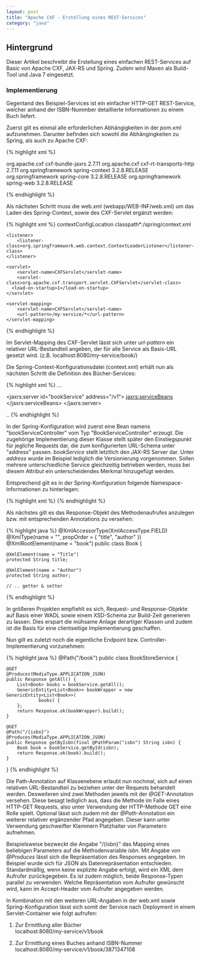 ```yaml
---
layout: post
title: "Apache CXF - Erstellung eines REST-Services"
category: "java"
---
```




## Hintergrund

Dieser Artikel beschreibt die Erstellung eines einfachen REST-Services auf Basic von Apache CXF, JAX-RS und Spring.
Zudem wird Maven als Build-Tool und Java 7 eingesetzt.

### Implementierung

Gegentand des Beispiel-Services ist ein einfacher HTTP-GET REST-Service, welcher anhand der ISBN-Nummber detaillierte Informationen zu einem Buch liefert.

Zuerst gilt es einmal alle erforderlichen Abhängigkeiten in der pom.xml aufzunehmen. Darunter befinden sich sowohl die Abhängingkeiten zu Spring, als auch zu Apache CXF:

{% highlight xml %}
<!-- CXF dependencies -->
<dependency>
     <groupId>org.apache.cxf</groupId>
     <artifactId>cxf-bundle-jaxrs</artifactId>
     <version>2.7.11</version>
</dependency>

<dependency>
  <groupId>org.apache.cxf</groupId>
  <artifactId>cxf-rt-transports-http</artifactId>
  <version>2.7.11</version>
</dependency>

<!-- Spring dependencies -->

<dependency>
    <groupId>org.springframework</groupId>
    <artifactId>spring-context</artifactId>
    <version>3.2.8.RELEASE</version>
</dependency>
<dependency>
    <groupId>org.springframework</groupId>
    <artifactId>spring-core</artifactId>
    <version>3.2.8.RELEASE</version>
</dependency>
 <dependency>
    <groupId>org.springframework</groupId>
    <artifactId>spring-web</artifactId>
    <version>3.2.8.RELEASE</version>
</dependency>

{% endhighlight %}

Als nächsten Schritt muss die web.xml (webapp/WEB-INF/web.xml) um das Laden des Spring-Context, sowie des CXF-Servlet ergänzt werden:

{% highlight xml %}
	<context-param>
		<param-name>contextConfigLocation</param-name>
		<param-value>classpath*:/spring/context.xml</param-value>
	</context-param>

	<listener>
		<listener-class>org.springframework.web.context.ContextLoaderListener</listener-class>
	</listener>

	<servlet>
		<servlet-name>CXFServlet</servlet-name>
		<servlet-class>org.apache.cxf.transport.servlet.CXFServlet</servlet-class>
	  <load-on-startup>1</load-on-startup>
	</servlet>

 	<servlet-mapping>
		<servlet-name>CXFServlet</servlet-name>
		<url-pattern>/my-service/*</url-pattern>
	</servlet-mapping>
{% endhighlight %}

Im Servlet-Mapping des CXF-Servlet lässt sich unter <em>url-pattern</em> ein relativer URL-Bestandteil angeben, der für alle Service als Basis-URL gesetzt wird.
(z.B. localhost:8080/my-service/book/)

Die Spring-Context-Konfigurationsdatei (context.xml) erhält nun als nächsten Schritt die Definition des Bücher-Services:

{% highlight xml %}
...

<bean id="bookServiceController" class="de.example.BookServiceController" />

<jaxrs:server id="bookService" address="/v1">
  <jaxrs:serviceBeans>
      <ref bean="bookServiceController"/>
  </jaxrs:serviceBeans>
</jaxrs:server>
   	
..
{% endhighlight %}

In der Spring-Konfiguration wird zuerst eine Bean namens "bookServiceController" vom Typ "BookServiceController" erzeugt. Die zugehörige Implementierung dieser Klasse stellt später den Einstiegspunkt für jegliche Requests dar, die zum konfigurierten URL-Schema unter "address" passen.
<em>bookService</em> stellt letztlich den JAX-RS Server dar. Unter <em>address</em> wurde im Beispiel lediglich die Versionierung vorgenommen. Sollen mehrere unterschiedliche Service gleichzeitig betrieben werden, muss bei diesem Attribut ein unterscheidendes Merkmal hinzugefügt werden.

Entsprechend gilt es in der Spring-Konfiguration folgende Namespace-Informationen zu hinterlegen:

{% highlight xml %}
<beans xmlns="http://www.springframework.org/schema/beans"
       xmlns:xsi="http://www.w3.org/2001/XMLSchema-instance"
       xmlns:jaxrs="http://cxf.apache.org/jaxrs"
       xsi:schemaLocation="http://cxf.apache.org/jaxrs http://cxf.apache.org/schemas/jaxrs.xsd">
{% endhighlight %}

Als nächstes gilt es das Response-Objekt des Methodenaufrufes anzulegen bzw. mit entsprechenden Annotations zu versehen:

{% highlight java %}
@XmlAccessorType(XmlAccessType.FIELD)
@XmlType(name = "", propOrder = {
    "title",
    "author"
})
@XmlRootElement(name = "book")
public class Book {

    @XmlElement(name = "Title")
    protected String title;
    
    @XmlElement(name = "Author")
    protected String author;
    
    // .. getter & setter
{% endhighlight %}

In größeren Projekten empfiehlt es sich, Request- und Response-Objekte auf Basis einer WADL sowie einem XSD-Schema zur Build-Zeit generieren zu lassen.
Dies erspart die mühsame Anlage derartiger Klassen und zudem ist die Basis für eine clientseitige Implementierung geschaffen.

Nun gilt es zuletzt noch die eigentliche Endpoint bzw. Controller-Implementierung vorzunehmen:

{% highlight java %}
@Path("/book")
public class BookStoreService {
 
	@GET
	@Produces(MediaType.APPLICATION_JSON)
	public Response getAll() {
		List<Book> books = bookService.getAll();
		GenericEntity<List<Book>> bookWrapper = new GenericEntity<List<Book>>(
				books) {
		};
		return Response.ok(bookWrapper).build();
	}
 
	@GET
	@Path("/{isbn}")
	@Produces(MediaType.APPLICATION_JSON)
	public Response getByIsbn(final @PathParam("isbn") String isbn) {
		Book book = bookService.getById(isbn);
		return Response.ok(book).build();
	}
}
{% endhighlight %}

Die Path-Annotation auf Klassenebene erlaubt nun nochmal, sich auf einen relativen URL-Bestandteil zu beziehen unter der Requests behandelt werden.
Desweiteren sind zwei Methoden jeweils mit der <em>@GET</em>-Annotation versehen. Diese besagt lediglich aus, dass die Methode im Falle eines HTTP-GET Requests, also unter Verwendung der HTTP-Methode GET eine Rolle spielt.
Optional lässt sich zudem mit der <em>@Path</em>-Annotation ein weiterer relativer ergänzender Pfad angegeben. Dieser kann unter Verwendung geschweifter Klammern Platzhalter von Parametern aufnehmen.

Beispielsweise bezweckt die Angabe "/{isbn}" das Mapping eines beliebigen Parameters auf die Methodenvariable <em>isbn</em>.  Mit Angabe von <em>@Produces</em> lässt sich die Repräsentation des Responses angegeben.
Im Beispiel wurde sich für JSON als Datenrepräsentation entschieden. Standardmäßig, wenn keine explizite Angabe erfolgt, wird ein XML dem Aufrufer zurückgegeben. Es ist zudem möglich, beide Response-Typen parallel zu verwenden.
Welche Repräsentation vom Aufrufer gewünscht wird, kann im Accept-Header vom Aufrufer angegeben werden.

In Kombination mit den weiteren URL-Angaben in der web.xml sowie Spring-Konfiguration lässt sich somit der Service nach Deployment in einem Servlet-Container wie folgt aufrufen:

1. Zur Ermittlung aller Bücher  <br>
localhost:8080/my-service/v1/book

2. Zur Ermittlung eines Buches anhand ISBN-Nummer  <br>
localhost:8080/my-service/v1/book/3871347108

